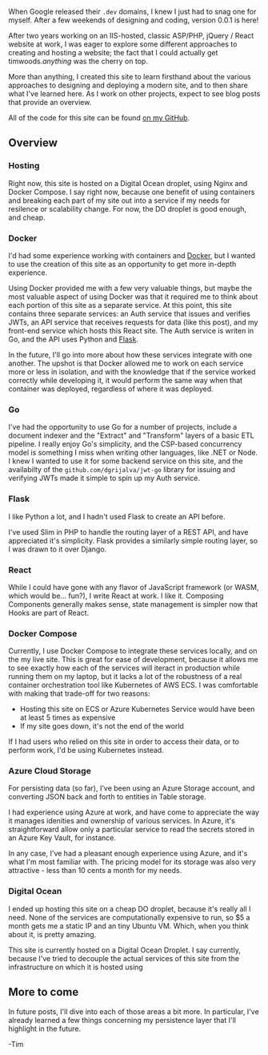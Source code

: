 When Google released their `.dev` domains, I knew I just had to
snag one for myself. After a few weekends of designing and coding,
version 0.0.1 is here!

After two years working on an IIS-hosted, classic ASP/PHP,
jQuery / React website at work, I was eager to explore some
different approaches to creating and hosting a website; the fact
that I could actually get timwoods._anything_ was the cherry on
top. 

More than anything, I created this site to learn firsthand about
the various approaches to designing and deploying a modern site,
and to then share what I've learned here. As I work on other
projects, expect to see blog posts that provide an overview.

All of the code for this site can be found [on my GitHub](https://www.github.com/cx4life/personal_site).

## Overview

### Hosting

Right now, this site is hosted on a Digital Ocean droplet,
using Nginx and Docker Compose. I say right now, because one
benefit of using containers and breaking each part of my
site out into a service if my needs for resilence or scalability
change. For now, the DO droplet is good enough, and cheap.

### Docker

I'd had some experience working with containers and
[Docker](https://www.docker.com/), but I wanted to use the
creation of this site as an opportunity to get more in-depth
experience. 

Using Docker provided me with a few very valuable things, but maybe
the most valuable aspect of using Docker was that it required me
to think about each portion of this site as a separate service.
At this point, this site contains three separate services: an Auth
service that issues and verifies JWTs, an API service that receives
requests for data (like this post), and my front-end service which
hosts this React site. The Auth service is writen in Go, and the
API uses Python and [Flask](http://flask.pocoo.org/).

In the future, I'll go into more about how these services integrate
with one another. The upshot is that Docker allowed me to work on
each service more or less in isolation, and with the knowledge that
if the service worked correctly while developing it, it would
perform the same way when that container was deployed, regardless
of where it was deployed.

### Go

I've had the opportunity to use Go for a number of projects,
include a document indexer and the "Extract" and "Transform"
layers of a basic ETL pipeline. I really enjoy Go's simplicity,
and the CSP-based concurrency model is something I miss when
writing other languages, like .NET or Node. I knew I wanted to
use it for some backend service on this site, and the availabilty
of the `github.com/dgrijalva/jwt-go` library for issuing and
verifying JWTs made it simple to spin up my Auth service.

### Flask

I like Python a lot, and I hadn't used Flask to create an API
before.

I've used Slim in PHP to handle the routing layer of a REST API,
and have appreciated it's simplicity. Flask provides a similarly
simple routing layer, so I was drawn to it over Django.

### React

While I could have gone with any flavor of JavaScript framework
(or WASM, which would be... fun?), I write React at work. I like
it. Composing Components generally makes sense, state management
is simpler now that Hooks are part of React. 

### Docker Compose

Currently, I use Docker Compose to integrate these services
locally, and on the my live site. This is great for ease of
development, because it allows me to see exactly how each of
the services will iteract in production while running them on
my laptop, but it lacks a lot of the robustness of a real
container orchestration tool like Kubernetes of AWS ECS. I was
comfortable with making that trade-off for two reasons:
- Hosting this site on ECS or Azure Kubernetes Service would
have been at least 5 times as expensive
- If my site goes down, it's not the end of the world

If I had users who relied on this site in order to access their
data, or to perform work, I'd be using Kubernetes instead.

### Azure Cloud Storage

For persisting data (so far), I've been using an Azure Storage
account, and converting JSON back and forth to entities in Table
storage.

I had experience using Azure at work, and have come to appreciate
the way it manages idenities and ownership of various services.
In Azure, it's straightforward allow only a particular service
to read the secrets stored in an Azure Key Vault, for instance.

In any case, I've had a pleasant enough experience using Azure,
and it's what I'm most familiar with. The pricing model for its
storage was also very attractive - less than 10 cents a month for
my needs.

### Digital Ocean

I ended up hosting this site on a cheap DO droplet, because it's
really all I need. None of the services are computationally
expensive to run, so $5 a month gets me a static IP and an tiny Ubuntu VM. Which, when you think about it, is pretty amazing.

This site is currently hosted on a Digital Ocean Droplet. I say
currently, because I've tried to decouple the actual services of
this site from the infrastructure on which it is hosted using

## More to come

In future posts, I'll dive into each of those areas a bit more.
In particular, I've already learned a few things concerning my
persistence layer that I'll highlight in the future.

-Tim
